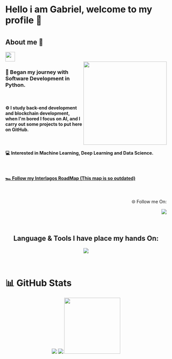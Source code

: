 <!--Banner aqui -->

# Hello i am Gabriel, welcome to my profile 👋

#

## About me 🚀
<img height="30em" src="https://visitcount.itsvg.in/api?id=w7b&label=Profile%20Views&color=1&icon=2&pretty=false)](https://visitcount.itsvg.in"/>

<br>

<img align="right" height="260rem" src="https://github.com/w7b/w7b/blob/main/Windows_95_PNG.png"/>

<h3>💫 Began my journey with Software Development in Python.</h3>
<br>
<h4>⚙️ I study back-end development and blockchain development, when I'm bored I focus on AI, and I carry out some projects to put here on GitHub.</h4>
<br>
<h4>💻 Interested in Machine Learning, Deep Learning and Data Science.</h4>
<br>
<h4><a href="https://roadmap.sh/r/my-road-map-tgvfm">🏎️ Follow my Interlagos RoadMap (This map is so outdated)</a></h4>

<br/>

<div align="right">
  <p>🌐 Follow me On:</p>
  <a href="https://www.linkedin.com/in/gabrielchedid" alt="Linkedln"><img src="https://img.shields.io/badge/LinkedIn-0077B5?style=for-the-badge&logo=linkedin&logoColor=white"></a>
</div>

<br/>
<br/>

<h2 align="center">Language & Tools I have place my hands On:</h1>

<div align="center">
  <img src="https://skillicons.dev/icons?i=py,mysql,sqlite,docker" /></br>
<!--  <img src="https://skillicons.dev/icons?i=html,css,linux,eclipse" /></br>
  <img src="https://skillicons.dev/icons?i=js,nodejs,java" /></br>
  <img src="https://skillicons.dev/icons?i=github,git,selenium" /></br>-->
</div>

<br/>
<br/>

<h1>📊 GitHub Stats</h1>
<div align="center">
  <img src="https://github-readme-stats.vercel.app/api?username=w7b&theme=react&show_icons=true&hide_border=true&count_private=true"></a>
  <img src="https://github-readme-streak-stats.herokuapp.com/?user=w7b&theme=react&hide_border=true"></a>
  <img height="175em" src="https://github-readme-stats.vercel.app/api/top-langs/?username=w7b&theme=react&show_icons=true&hide_border=true&layout=compact"></a>
</div>
